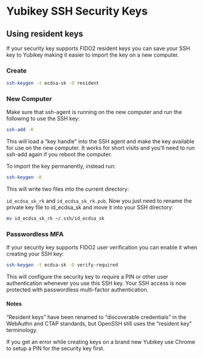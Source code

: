 # Yubikey SSH Security Keys

## Using resident keys
If your security key supports FIDO2 resident keys you can save your SSH key to Yubikey making it easier to import the key on a new computer.

### Create

```bash
ssh-keygen -t ecdsa-sk -O resident
```

### New Computer
Make sure that ssh-agent is running on the new computer and run the following to use the SSH key:

```bash
ssh-add -K
```

This will load a “key handle” into the SSH agent and make the key available for use on the new computer. It works for short visits and you’ll need to run ssh-add again if you reboot the computer. 

To import the key permanently, instead run:

```bash
ssh-keygen -K
```

This will write two files into the current directory: 

```id_ecdsa_sk_rk``` and ```id_ecdsa_sk_rk.pub```. Now you just need to rename the private key file to id_ecdsa_sk and move it into your SSH directory:

```bash
mv id_ecdsa_sk_rk ~/.ssh/id_ecdsa_sk
```

### Passwordless MFA
If your security key supports FIDO2 user verification you can enable it when creating your SSH key:

```bash
ssh-keygen -t ecdsa-sk -O verify-required
```

This will configure the security key to require a PIN or other user authentication whenever you use this SSH key. Your SSH access is now protected with passwordless multi-factor authentication.

#### Notes
“Resident keys” have been renamed to “discoverable credentials” in the WebAuthn and CTAP standards, but OpenSSH still uses the “resident key” terminology.

If you get an error while creating keys on a brand new Yubikey use Chrome to setup a PIN for the security key first.